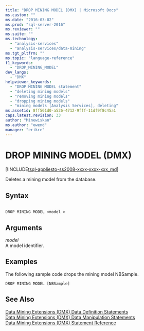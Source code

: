 ```yaml
---
title: "DROP MINING MODEL (DMX) | Microsoft Docs"
ms.custom: ""
ms.date: "2016-03-02"
ms.prod: "sql-server-2016"
ms.reviewer: ""
ms.suite: ""
ms.technology: 
  - "analysis-services"
  - "analysis-services/data-mining"
ms.tgt_pltfrm: ""
ms.topic: "language-reference"
f1_keywords: 
  - "DROP_MINING_MODEL"
dev_langs: 
  - "DMX"
helpviewer_keywords: 
  - "DROP MINING MODEL statement"
  - "deleting mining models"
  - "removing mining models"
  - "dropping mining models"
  - "mining models [Analysis Services], deleting"
ms.assetid: 8ff561d0-a526-4712-9fff-11df9f8c45a1
caps.latest.revision: 33
author: "Minewiskan"
ms.author: "owend"
manager: "erikre"
---
```

# DROP MINING MODEL (DMX)
[!INCLUDE[tsql-appliesto-ss2008-xxxx-xxxx-xxx_md](../includes/tsql-appliesto-ss2008-xxxx-xxxx-xxx-md.md)]

  Deletes a mining model from the database.  
  
## Syntax  
  
```  
  
DROP MINING MODEL <model >  
```  
  
## Arguments  
 *model*  
 A model identifier.  
  
## Examples  
 The following sample code drops the mining model NBSample.  
  
```  
DROP MINING MODEL [NBSample]  
```  
  
## See Also  
 [Data Mining Extensions &#40;DMX&#41; Data Definition Statements](../dmx/dmx-statements-data-definition.md)   
 [Data Mining Extensions &#40;DMX&#41; Data Manipulation Statements](../dmx/dmx-statements-data-manipulation.md)   
 [Data Mining Extensions &#40;DMX&#41; Statement Reference](../dmx/data-mining-extensions-dmx-statements.md)  
  
  